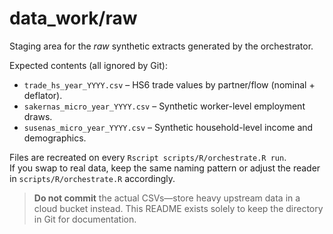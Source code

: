 # data_work/raw

Staging area for the *raw* synthetic extracts generated by the orchestrator.

Expected contents (all ignored by Git):

- `trade_hs_year_YYYY.csv` – HS6 trade values by partner/flow (nominal + deflator).
- `sakernas_micro_year_YYYY.csv` – Synthetic worker-level employment draws.
- `susenas_micro_year_YYYY.csv` – Synthetic household-level income and demographics.

Files are recreated on every `Rscript scripts/R/orchestrate.R run`.  
If you swap to real data, keep the same naming pattern or adjust the reader in `scripts/R/orchestrate.R` accordingly.

> **Do not commit** the actual CSVs—store heavy upstream data in a cloud bucket instead. This README exists solely to keep the directory in Git for documentation.
